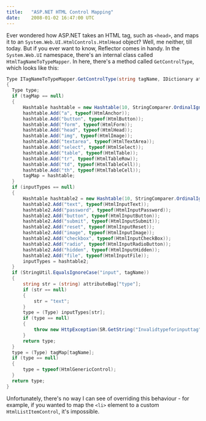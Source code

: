 ```yaml
---
title:   "ASP.NET HTML Control Mapping"
date:    2008-01-02 16:47:00 UTC
---
```


Ever wondered how ASP.NET takes an HTML tag, such as `<head>`, and maps it to an `System.Web.UI.HtmlControls.HtmlHead` object? Well, me neither, till today. But if you ever want to know, Reflector comes in handy. In the `System.Web.UI` namespace, there's an internal class called `HtmlTagNameToTypeMapper`. In here, there's a method called `GetControlType`, which looks like this:

``` csharp
Type ITagNameToTypeMapper.GetControlType(string tagName, IDictionary attributeBag)
{
  Type type;
  if (tagMap == null)
  {
      Hashtable hashtable = new Hashtable(10, StringComparer.OrdinalIgnoreCase);
      hashtable.Add("a", typeof(HtmlAnchor));
      hashtable.Add("button", typeof(HtmlButton));
      hashtable.Add("form", typeof(HtmlForm));
      hashtable.Add("head", typeof(HtmlHead));
      hashtable.Add("img", typeof(HtmlImage));
      hashtable.Add("textarea", typeof(HtmlTextArea));
      hashtable.Add("select", typeof(HtmlSelect));
      hashtable.Add("table", typeof(HtmlTable));
      hashtable.Add("tr", typeof(HtmlTableRow));
      hashtable.Add("td", typeof(HtmlTableCell));
      hashtable.Add("th", typeof(HtmlTableCell));
      tagMap = hashtable;
  }
  if (inputTypes == null)
  {
      Hashtable hashtable2 = new Hashtable(10, StringComparer.OrdinalIgnoreCase);
      hashtable2.Add("text", typeof(HtmlInputText));
      hashtable2.Add("password", typeof(HtmlInputPassword));
      hashtable2.Add("button", typeof(HtmlInputButton));
      hashtable2.Add("submit", typeof(HtmlInputSubmit));
      hashtable2.Add("reset", typeof(HtmlInputReset));
      hashtable2.Add("image", typeof(HtmlInputImage));
      hashtable2.Add("checkbox", typeof(HtmlInputCheckBox));
      hashtable2.Add("radio", typeof(HtmlInputRadioButton));
      hashtable2.Add("hidden", typeof(HtmlInputHidden));
      hashtable2.Add("file", typeof(HtmlInputFile));
      inputTypes = hashtable2;
  }
  if (StringUtil.EqualsIgnoreCase("input", tagName))
  {
      string str = (string) attributeBag["type"];
      if (str == null)
      {
          str = "text";
      }
      type = (Type) inputTypes[str];
      if (type == null)
      {
          throw new HttpException(SR.GetString("Invalidtypeforinputtag", new object[] { str }));
      }
      return type;
  }
  type = (Type) tagMap[tagName];
  if (type == null)
  {
      type = typeof(HtmlGenericControl);
  }
  return type;
}
```

Unfortunately, there's no way I can see of overriding this behaviour - for example, if you wanted to map the `<li>` element to a custom `HtmlListItemControl`, it's impossible.
